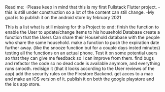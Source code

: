 
Read me:
-Please keep in mind that this is my first Fullstack Flutter project.
-this is still under construction so a lot of the content can still change.
-My goal is to publish it on the android store by february 2021

This is a list what is still missing for this Project to end:
 finish the function to enable the User to update/change Items to his household Database
 create a function that the Users Can share their Household database with the people who share the same household.
 make a function to push the expiration date further away. (like the snooze function but for a couple days insted minutes)
 testing all the functions on an actual phone.
 Test it on some potential users so that they can give me feedback so I can improve from them.
 find bugs and refactor the code so no dead code is available anymore, and everything runs smooth.
 redisign it (that it looks according to the User reviews of the app)
 add the security rules on the Firestore Backend.
 get acces to a mac and make an iOS version of it.
 publish it on both the google playstore and the ios app store.

